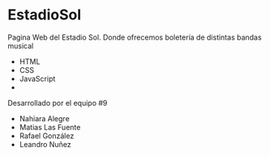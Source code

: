 # EstadioSol
Pagina Web del Estadio Sol. Donde ofrecemos boletería de distintas bandas musical

 - HTML
 - CSS
 - JavaScript
 - 

Desarrollado por el equipo #9

- Nahiara Alegre 
- Matias Las Fuente
- Rafael González
- Leandro Nuñez


